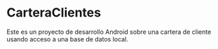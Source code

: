 # CarteraClientes
Este es un proyecto de desarrollo Android sobre una cartera de cliente usando acceso a una base de datos local.
